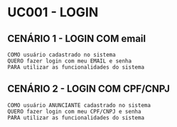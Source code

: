 # UC001 - LOGIN


## CENÁRIO 1 - LOGIN COM email

```
COMO usuário cadastrado no sistema
QUERO fazer login com meu EMAIL e senha
PARA utilizar as funcionalidades do sistema
```

## CENÁRIO 2 - LOGIN COM CPF/CNPJ

```
COMO usuário ANUNCIANTE cadastrado no sistema
QUERO fazer login com meu CPF/CNPJ e senha
PARA utilizar as funcionalidades do sistema
```